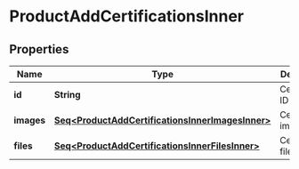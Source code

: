 

# ProductAddCertificationsInner


## Properties

Name | Type | Description | Notes
------------ | ------------- | ------------- | -------------
**id** | **String** | Certification ID | 
**images** | [**Seq&lt;ProductAddCertificationsInnerImagesInner&gt;**](ProductAddCertificationsInnerImagesInner.md) | Certification images |  [optional]
**files** | [**Seq&lt;ProductAddCertificationsInnerFilesInner&gt;**](ProductAddCertificationsInnerFilesInner.md) | Certification files |  [optional]



